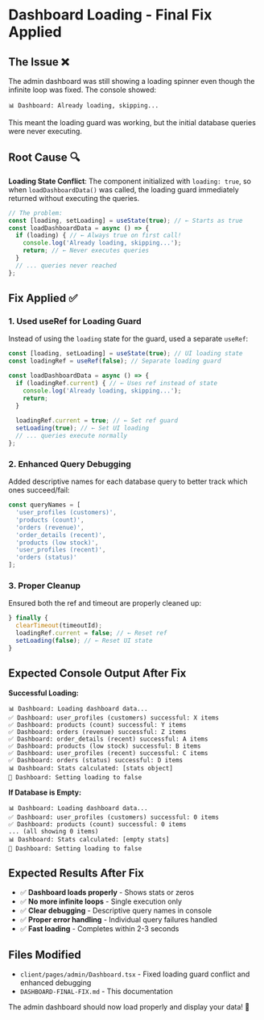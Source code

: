 # Dashboard Loading - Final Fix Applied

## The Issue ❌
The admin dashboard was still showing a loading spinner even though the infinite loop was fixed. The console showed:
```
📊 Dashboard: Already loading, skipping...
```

This meant the loading guard was working, but the initial database queries were never executing.

## Root Cause 🔍
**Loading State Conflict**: The component initialized with `loading: true`, so when `loadDashboardData()` was called, the loading guard immediately returned without executing the queries.

```javascript
// The problem:
const [loading, setLoading] = useState(true); // ← Starts as true
const loadDashboardData = async () => {
  if (loading) { // ← Always true on first call!
    console.log('Already loading, skipping...');
    return; // ← Never executes queries
  }
  // ... queries never reached
};
```

## Fix Applied ✅

### 1. Used useRef for Loading Guard
Instead of using the `loading` state for the guard, used a separate `useRef`:

```javascript
const [loading, setLoading] = useState(true); // UI loading state
const loadingRef = useRef(false); // Separate loading guard

const loadDashboardData = async () => {
  if (loadingRef.current) { // ← Uses ref instead of state
    console.log('Already loading, skipping...');
    return;
  }
  
  loadingRef.current = true; // ← Set ref guard
  setLoading(true); // ← Set UI loading
  // ... queries execute normally
};
```

### 2. Enhanced Query Debugging
Added descriptive names for each database query to better track which ones succeed/fail:

```javascript
const queryNames = [
  'user_profiles (customers)',
  'products (count)',
  'orders (revenue)',
  'order_details (recent)',
  'products (low stock)',
  'user_profiles (recent)',
  'orders (status)'
];
```

### 3. Proper Cleanup
Ensured both the ref and timeout are properly cleaned up:

```javascript
} finally {
  clearTimeout(timeoutId);
  loadingRef.current = false; // ← Reset ref
  setLoading(false); // ← Reset UI state
}
```

## Expected Console Output After Fix

**Successful Loading:**
```
📊 Dashboard: Loading dashboard data...
✅ Dashboard: user_profiles (customers) successful: X items
✅ Dashboard: products (count) successful: Y items
✅ Dashboard: orders (revenue) successful: Z items
✅ Dashboard: order_details (recent) successful: A items
✅ Dashboard: products (low stock) successful: B items
✅ Dashboard: user_profiles (recent) successful: C items
✅ Dashboard: orders (status) successful: D items
📊 Dashboard: Stats calculated: [stats object]
🏁 Dashboard: Setting loading to false
```

**If Database is Empty:**
```
📊 Dashboard: Loading dashboard data...
✅ Dashboard: user_profiles (customers) successful: 0 items
✅ Dashboard: products (count) successful: 0 items
... (all showing 0 items)
📊 Dashboard: Stats calculated: [empty stats]
🏁 Dashboard: Setting loading to false
```

## Expected Results After Fix

- ✅ **Dashboard loads properly** - Shows stats or zeros
- ✅ **No more infinite loops** - Single execution only
- ✅ **Clear debugging** - Descriptive query names in console
- ✅ **Proper error handling** - Individual query failures handled
- ✅ **Fast loading** - Completes within 2-3 seconds

## Files Modified
- `client/pages/admin/Dashboard.tsx` - Fixed loading guard conflict and enhanced debugging
- `DASHBOARD-FINAL-FIX.md` - This documentation

The admin dashboard should now load properly and display your data! 🎉